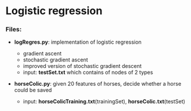 Logistic regression
===================

### Files:
- **logRegres.py**: implementation of logistic regression
	- gradient ascent
	- stochastic gradient ascent
	- improved version of stochastic gradient descent
	- input: **testSet.txt** which contains of nodes of 2 types

- **horseColic.py**: given 20 features of horses, decide whether a horse could be saved
	- input: **horseColicTraining.txt**(trainingSet), **horseColic.txt**(testSet)
	

